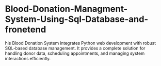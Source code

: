 # Blood-Donation-Managment-System-Using-Sql-Database-and-fronetend
his Blood Donation System integrates Python web development with robust SQL-based database management. It provides a complete solution for handling donor data, scheduling appointments, and managing system interactions efficiently.
